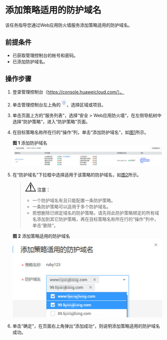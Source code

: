 # 添加策略适用的防护域名<a name="waf_01_0075"></a>

该任务指导您通过Web应用防火墙服务添加策略适用的防护域名。

## 前提条件<a name="section19405123413428"></a>

-   已获取管理控制台的帐号和密码。
-   已添加防护域名。

## 操作步骤<a name="section109781412104317"></a>

1.  登录管理控制台（https://console.huaweicloud.com/）。
2.  单击管理控制台左上角的![](figures/选择区域图标.jpg)，选择区域或项目。
3.  单击页面上方的“服务列表“，选择“安全  \>  Web应用防火墙“，在左侧导航树中选择“防护策略“，进入“防护策略“页面。
4.  在目标策略名称所在行的“操作“列，单击“添加防护域名“，如[图1](#fig169858225460)所示。

    **图 1**  添加防护域名<a name="fig169858225460"></a>  
    ![](figures/添加防护域名-12.jpg "添加防护域名-12")

5.  在“防护域名“下拉框中选择适用于该策略的防护域名，如[图2](#fig8829399338)所示。

    >![](public_sys-resources/icon-notice.gif) **注意：**   
    >-   一个防护域名有且只能配置一条防护策略。  
    >-   一条防护策略可以适用于多个防护域名。  
    >-   若想删除已绑定域名的防护策略，请先将此防护策略绑定的所有域名添加到其它防护策略，再在目标策略名称所在行的“操作“列中，单击“删除“。  

    **图 2**  添加策略适用的防护域名<a name="fig8829399338"></a>  
    ![](figures/添加策略适用的防护域名.jpg "添加策略适用的防护域名")

6.  单击“确定“，在页面右上角弹出“添加成功“，则说明添加策略适用的防护域名成功。

